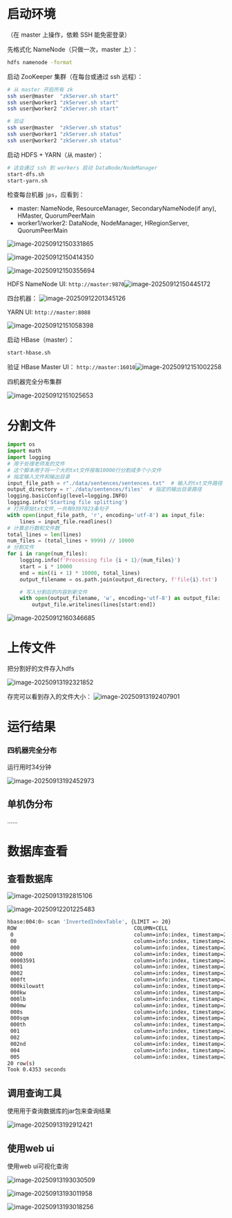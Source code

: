 # 启动环境

（在 master 上操作，依赖 SSH 能免密登录）

先格式化 NameNode（只做一次，master 上）：

```bash
hdfs namenode -format
```

启动 ZooKeeper 集群（在每台或通过 ssh 远程）：

```bash
# 从 master 开启所有 zk
ssh user@master  "zkServer.sh start"
ssh user@worker1 "zkServer.sh start"
ssh user@worker2 "zkServer.sh start"

# 验证
ssh user@master  "zkServer.sh status"
ssh user@worker1 "zkServer.sh status"
ssh user@worker2 "zkServer.sh status"
```

启动 HDFS + YARN（从 master）：

```bash
# 这会通过 ssh 到 workers 启动 DataNode/NodeManager
start-dfs.sh
start-yarn.sh
```

检查每台机器 `jps`，应看到：

* master: NameNode, ResourceManager, SecondaryNameNode(if any), HMaster, QuorumPeerMain
* worker1/worker2: DataNode, NodeManager, HRegionServer, QuorumPeerMain

![image-20250912150331865](https://raw.githubusercontent.com/SunJianBai/pictures/main/img/202509131953093.png)

![image-20250912150414350](https://raw.githubusercontent.com/SunJianBai/pictures/main/img/202509131947455.png)

![image-20250912150355694](https://raw.githubusercontent.com/SunJianBai/pictures/main/img/202509131953093.png)

HDFS NameNode UI: `http://master:9870`![image-20250912150445172](https://raw.githubusercontent.com/SunJianBai/pictures/main/img/202509131947206.png)



四台机器：
![image-20250912201345126](https://raw.githubusercontent.com/SunJianBai/pictures/main/img/202509131947190.png)

YARN UI: `http://master:8088`

![image-20250912151058398](https://raw.githubusercontent.com/SunJianBai/pictures/main/img/202509131947139.png)

启动 HBase（master）：

```bash
start-hbase.sh
```



验证 HBase Master UI： `http://master:16010`![image-20250912151002258](https://raw.githubusercontent.com/SunJianBai/pictures/main/img/202509131947556.png)



四机器完全分布集群

![image-20250912151025653](https://raw.githubusercontent.com/SunJianBai/pictures/main/img/202509131947184.png)





# 分割文件

```python
import os
import math
import logging
# 用于处理老师发的文件
# 这个脚本用于将一个大的txt文件按每10000行分割成多个小文件
# 指定输入文件和输出目录
input_file_path = r"./data/sentences/sentences.txt"  # 输入的txt文件路径
output_directory = r'./data/sentences/files'  # 指定的输出目录路径
logging.basicConfig(level=logging.INFO)
logging.info('Starting file splitting')
# 打开原始txt文件,一共有9397023条句子
with open(input_file_path, 'r', encoding='utf-8') as input_file:
    lines = input_file.readlines()
# 计算总行数和文件数
total_lines = len(lines)
num_files = (total_lines + 9999) // 10000
# 分割文件
for i in range(num_files):
    logging.info(f'Processing file {i + 1}/{num_files}')
    start = i * 10000
    end = min((i + 1) * 10000, total_lines)
    output_filename = os.path.join(output_directory, f'file{i}.txt')

    # 写入分割后的内容到新文件
    with open(output_filename, 'w', encoding='utf-8') as output_file:
        output_file.writelines(lines[start:end])
```

![image-20250912160346685](https://raw.githubusercontent.com/SunJianBai/pictures/main/img/202509131947463.png)

# 上传文件

把分割好的文件存入hdfs

![image-20250913192321852](https://raw.githubusercontent.com/SunJianBai/pictures/main/img/202509131948339.png)

存完可以看到存入的文件大小：
![image-20250913192407901](https://raw.githubusercontent.com/SunJianBai/pictures/main/img/202509131948218.png)







# 运行结果

### 四机器完全分布

运行用时34分钟

![image-20250913192452973](https://raw.githubusercontent.com/SunJianBai/pictures/main/img/202509131948695.png)



## 单机伪分布

  ……





























# 数据库查看

## 查看数据库

![image-20250913192815106](https://raw.githubusercontent.com/SunJianBai/pictures/main/img/202509131948368.png)

![image-20250912201225483](https://raw.githubusercontent.com/SunJianBai/pictures/main/img/202509131948367.png)

```bash
hbase:004:0> scan 'InvertedIndexTable', {LIMIT => 20}
ROW                                      COLUMN+CELL                                                                                                         
 0                                       column=info:index, timestamp=2025-09-12T20:01:50.044, value=file10.txt:20;                                          
 00                                      column=info:index, timestamp=2025-09-12T20:01:50.044, value=file115.txt:8;                                          
 000                                     column=info:index, timestamp=2025-09-12T20:01:50.044, value=file112.txt:73;                                         
 0000                                    column=info:index, timestamp=2025-09-12T20:01:50.044, value=file103.txt:1;                                          
 00003591                                column=info:index, timestamp=2025-09-12T20:01:50.044, value=file113.txt:1;                                          
 0001                                    column=info:index, timestamp=2025-09-12T20:01:50.044, value=file101.txt:1;                                          
 0002                                    column=info:index, timestamp=2025-09-12T20:01:50.044, value=file112.txt:1;                                          
 000ft                                   column=info:index, timestamp=2025-09-12T20:01:50.044, value=file111.txt:1;                                          
 000kilowatt                             column=info:index, timestamp=2025-09-12T20:01:50.044, value=file111.txt:1;                                          
 000kw                                   column=info:index, timestamp=2025-09-12T20:01:50.044, value=file100.txt:1;                                          
 000lb                                   column=info:index, timestamp=2025-09-12T20:01:50.044, value=file110.txt:1;                                          
 000mw                                   column=info:index, timestamp=2025-09-12T20:01:50.044, value=file115.txt:1;                                          
 000s                                    column=info:index, timestamp=2025-09-12T20:01:50.044, value=file105.txt:1;                                          
 000sqm                                  column=info:index, timestamp=2025-09-12T20:01:50.044, value=file112.txt:1;                                          
 000th                                   column=info:index, timestamp=2025-09-12T20:01:50.044, value=file11.txt:1;file115.txt:1;                             
 001                                     column=info:index, timestamp=2025-09-12T20:01:50.044, value=file109.txt:1;file108.txt:1;                            
 002                                     column=info:index, timestamp=2025-09-12T20:01:50.044, value=file110.txt:3;                                          
 002nd                                   column=info:index, timestamp=2025-09-12T20:01:50.044, value=file111.txt:1;                                          
 004                                     column=info:index, timestamp=2025-09-12T20:01:50.044, value=file101.txt:1;                                          
 005                                     column=info:index, timestamp=2025-09-12T20:01:50.044, value=file103.txt:1;                                          
20 row(s)
Took 0.4353 seconds   
```



## 调用查询工具

使用用于查询数据库的jar包来查询结果

![image-20250913192912421](https://raw.githubusercontent.com/SunJianBai/pictures/main/img/202509131948365.png)

## 使用web ui

使用web ui可视化查询

![image-20250913193030509](https://raw.githubusercontent.com/SunJianBai/pictures/main/img/202509131948675.png)

![image-20250913193011958](https://raw.githubusercontent.com/SunJianBai/pictures/main/img/202509131948630.png)

![image-20250913193018256](https://raw.githubusercontent.com/SunJianBai/pictures/main/img/202509131948320.png)







